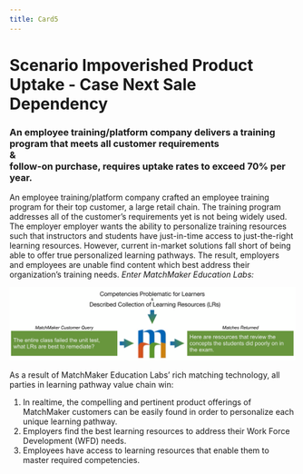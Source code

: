 ```yaml
---
title: Card5
---
```

# Scenario Impoverished Product Uptake - Case Next Sale Dependency

### An employee training/platform company delivers a training program that meets all customer requirements <br/>&<br/>follow-on purchase, requires uptake rates to exceed 70% per year.


An employee training/platform company crafted an employee training program for their top customer, a large retail chain. The training program addresses all of the customer’s requirements yet is not being widely used. The employer employer wants the ability to personalize training resources such that instructors and students have just-in-time access to just-the-right learning resources. However, current in-market solutions fall short of being able to offer true personalized learning pathways. The result, employers and employees are unable find content which best address their organization’s training needs.
*Enter MatchMaker Education Labs:*

![MatchMaker Locate Learning Resource Diagram](/mmassets/MM-Example-Learner.svg)

As a result of MatchMaker Education Labs’ rich matching technology, all parties in learning pathway value chain win:

1. In realtime, the compelling and pertinent product offerings of MatchMaker customers can be easily found in order  to personalize each unique learning pathway.
2. Employers find the best learning resources to address their Work Force Development (WFD) needs.
3. Employees have access to learning resources that enable them to master required competencies.


